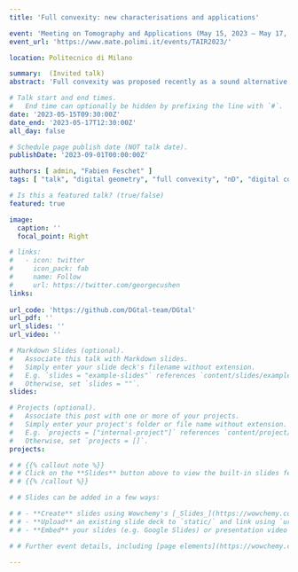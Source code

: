 ```yaml
---
title: 'Full convexity: new characterisations and applications'

event: 'Meeting on Tomography and Applications (May 15, 2023 – May 17, 2023)'
event_url: 'https://www.mate.polimi.it/events/TAIR2023/'

location: Politecnico di Milano

summary:  (Invited talk)
abstract: 'Full convexity was proposed recently as a sound alternative to classical digital convexity. Indeed, it guarantees in arbitrary dimension d the connectedness (and even the simple connectedness) of fully convex sets, while keeping a rich geometry. For instance digital planes and half-spaces are fully convex. We present here several new results and several open problems related to full convexity. One drawback of full convexity is that it require 2^d convex hull computations and lattice point enumerations. We show here that one convex hull computation and enumeration is enough to check full convexity. We then present two new possible characterisations of full convexity. We then focus on the computation of fully convex objects from digital objects and present two alternatives to the already presented fully convex enveloppe. If time permits it, we will conclude with an application of full convexity to polyhedrization of digital sets.'

# Talk start and end times.
#   End time can optionally be hidden by prefixing the line with `#`.
date: '2023-05-15T09:30:00Z'
date_end: '2023-05-17T12:30:00Z'
all_day: false

# Schedule page publish date (NOT talk date).
publishDate: '2023-09-01T00:00:00Z'

authors: [ admin, "Fabien Feschet" ]
tags: [ "talk", "digital geometry", "full convexity", "nD", "digital convexity", "polyhedralization" ]

# Is this a featured talk? (true/false)
featured: true

image:
  caption: ''
  focal_point: Right

# links:
#   - icon: twitter
#     icon_pack: fab
#     name: Follow
#     url: https://twitter.com/georgecushen
links:
    
url_code: 'https://github.com/DGtal-team/DGtal'
url_pdf: ''
url_slides: ''
url_video: ''

# Markdown Slides (optional).
#   Associate this talk with Markdown slides.
#   Simply enter your slide deck's filename without extension.
#   E.g. `slides = "example-slides"` references `content/slides/example-slides.md`.
#   Otherwise, set `slides = ""`.
slides: 

# Projects (optional).
#   Associate this post with one or more of your projects.
#   Simply enter your project's folder or file name without extension.
#   E.g. `projects = ["internal-project"]` references `content/project/deep-learning/index.md`.
#   Otherwise, set `projects = []`.
projects:

# # {{% callout note %}}
# # Click on the **Slides** button above to view the built-in slides feature.
# # {{% /callout %}}

# # Slides can be added in a few ways:

# # - **Create** slides using Wowchemy's [_Slides_](https://wowchemy.com/docs/managing-content/#create-slides) feature and link using `slides` parameter in the front matter of the talk file
# # - **Upload** an existing slide deck to `static/` and link using `url_slides` parameter in the front matter of the talk file
# # - **Embed** your slides (e.g. Google Slides) or presentation video on this page using [shortcodes](https://wowchemy.com/docs/writing-markdown-latex/).

# # Further event details, including [page elements](https://wowchemy.com/docs/writing-markdown-latex/) such as image galleries, can be added to the body of this page.

---
```




